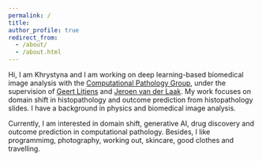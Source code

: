 ```yaml
---
permalink: /
title: 
author_profile: true
redirect_from: 
  - /about/
  - /about.html
---
```



Hi, I am Khrystyna and I am working on deep learning-based biomedical image analysis with the [Computational Pathology Group](https://www.computationalpathologygroup.eu/), under the supervision of [Geert Litjens](https://geertlitjens.nl/) and [Jeroen van der Laak](https://www.computationalpathologygroup.eu/members/jeroen-van-der-laak/). My work focuses on domain shift in histopathology and outcome prediction from histopathology slides. I have a background in physics and biomedical image analysis. 

Currently, I am interested in domain shift, generative AI, drug discovery and outcome prediction in computational pathology. Besides, I like programmimg, photography, working out, skincare, good clothes and travelling.


